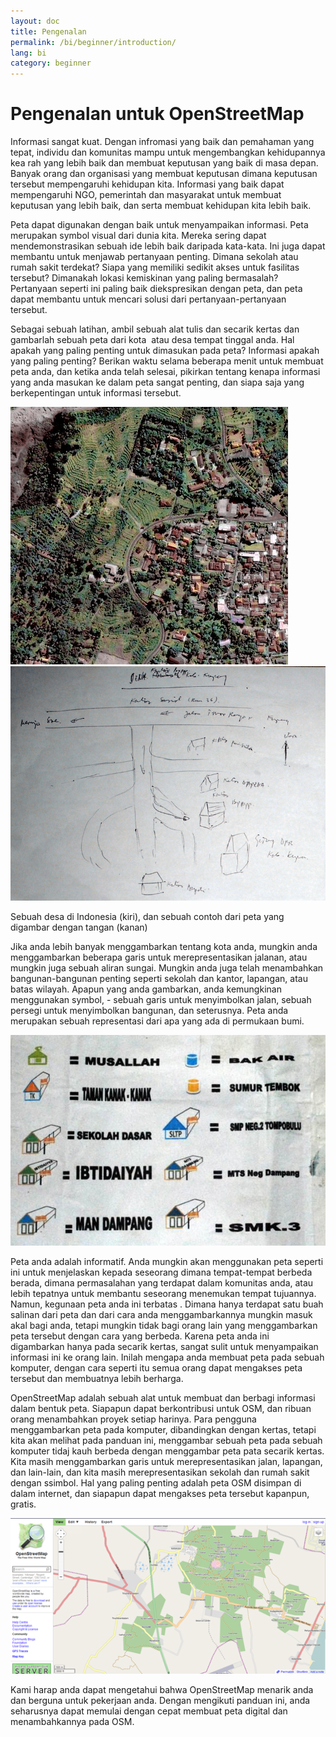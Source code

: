 ```yaml
---
layout: doc
title: Pengenalan
permalink: /bi/beginner/introduction/
lang: bi
category: beginner
---
```


Pengenalan untuk OpenStreetMap
==============================

Informasi sangat kuat. Dengan infromasi yang baik dan pemahaman yang
tepat, individu dan komunitas mampu untuk mengembangkan kehidupannya kea
rah yang lebih baik dan membuat keputusan yang baik di masa depan.
Banyak orang dan organisasi yang membuat keputusan dimana keputusan
tersebut mempengaruhi kehidupan kita. Informasi yang baik dapat
mempengaruhi NGO, pemerintah dan masyarakat untuk membuat keputusan yang
lebih baik, dan serta membuat kehidupan kita lebih baik.

Peta dapat digunakan dengan baik untuk menyampaikan informasi. Peta
merupakan symbol visual dari dunia kita. Mereka sering dapat
mendemonstrasikan sebuah ide lebih baik daripada kata-kata. Ini juga
dapat membantu untuk menjawab pertanyaan penting. Dimana sekolah atau
rumah sakit terdekat? Siapa yang memiliki sedikit akses untuk fasilitas
tersebut? Dimanakah lokasi kemiskinan yang paling bermasalah? Pertanyaan
seperti ini paling baik diekspresikan dengan peta, dan peta dapat
membantu untuk mencari solusi dari pertanyaan-pertanyaan tersebut.

Sebagai sebuah latihan, ambil sebuah alat tulis dan secarik kertas dan
gambarlah sebuah peta dari kota  atau desa tempat tinggal anda. Hal
apakah yang paling penting untuk dimasukan pada peta? Informasi apakah
yang paling penting? Berikan waktu selama beberapa menit untuk membuat
peta anda, dan ketika anda telah selesai, pikirkan tentang kenapa
informasi yang anda masukan ke dalam peta sangat penting, dan siapa saja
yang berkepentingan untuk informasi tersebut.

![A village in Indonesia][]
![Example of a hand-drawn map][]

Sebuah desa di Indonesia (kiri), dan sebuah contoh dari peta yang
digambar dengan tangan (kanan)

Jika anda lebih banyak menggambarkan tentang kota anda, mungkin anda
menggambarkan beberapa garis untuk merepresentasikan jalanan, atau
mungkin juga sebuah aliran sungai. Mungkin anda juga telah menambahkan
bangunan-bangunan penting seperti sekolah dan kantor, lapangan, atau
batas wilayah. Apapun yang anda gambarkan, anda kemungkinan menggunakan
symbol, - sebuah garis untuk menyimbolkan jalan, sebuah persegi untuk
menyimbolkan bangunan, dan seterusnya. Peta anda merupakan sebuah
representasi dari apa yang ada di permukaan bumi.

![Examples of symbols][]

Peta anda adalah informatif. Anda mungkin akan menggunakan peta seperti
ini untuk menjelaskan kepada seseorang dimana tempat-tempat berbeda
berada, dimana permasalahan yang terdapat dalam komunitas anda, atau
lebih tepatnya untuk membantu seseorang menemukan tempat tujuannya.
Namun, kegunaan peta anda ini terbatas . Dimana hanya terdapat satu buah
salinan dari peta dan dari cara anda menggambarkannya mungkin masuk akal
bagi anda, tetapi mungkin tidak bagi orang lain yang menggambarkan peta
tersebut dengan cara yang berbeda. Karena peta anda ini digambarkan
hanya pada secarik kertas, sangat sulit untuk menyampaikan informasi ini
ke orang lain. Inilah mengapa anda membuat peta pada sebuah komputer,
dengan cara seperti itu semua orang dapat mengakses peta tersebut dan
membuatnya lebih berharga.

OpenStreetMap adalah sebuah alat untuk membuat dan berbagi informasi
dalam bentuk peta. Siapapun dapat berkontribusi untuk OSM, dan ribuan
orang menambahkan proyek setiap harinya. Para pengguna menggambarkan
peta pada komputer, dibandingkan dengan kertas, tetapi kita akan melihat
pada panduan ini, menggambar sebuah peta pada sebuah komputer tidaj kauh
berbeda dengan menggambar peta pata secarik kertas. Kita masih
menggambarkan garis untuk merepresentasikan jalan, lapangan, dan
lain-lain, dan kita masih merepresentasikan sekolah dan rumah sakit
dengan ssimbol. Hal yang paling penting adalah peta OSM disimpan di
dalam internet, dan siapapun dapat mengakses peta tersebut kapanpun,
gratis.  

![Digital maps with OpenStreetMap][]

Kami harap anda dapat mengetahui bahwa OpenStreetMap menarik anda dan
berguna untuk pekerjaan anda. Dengan mengikuti panduan ini, anda
seharusnya dapat memulai dengan cepat membuat peta digital dan
menambahkannya pada OSM.

[A village in Indonesia]: /images/bi/beginner/01_introduction/bi_beg_01_introduction_image00_village-in-indonesia.png
[Example of a hand-drawn map]: /images/bi/beginner/01_introduction/bi_beg_01_introduction_image01_hand-drawn-map.png
[Examples of symbols]: /images/bi/beginner/01_introduction/bi_beg_01_introduction_image02_examples-of-symbols.png
[Mapping on Computer]: /images/bi/beginner/01_introduction/bi_beg_01_introduction_image03_mapping-on-computer.png
[Digital maps with OpenStreetMap]: /images/bi/beginner/01_introduction/bi_beg_01_introduction_image04_digital-maps-with-osm.png
